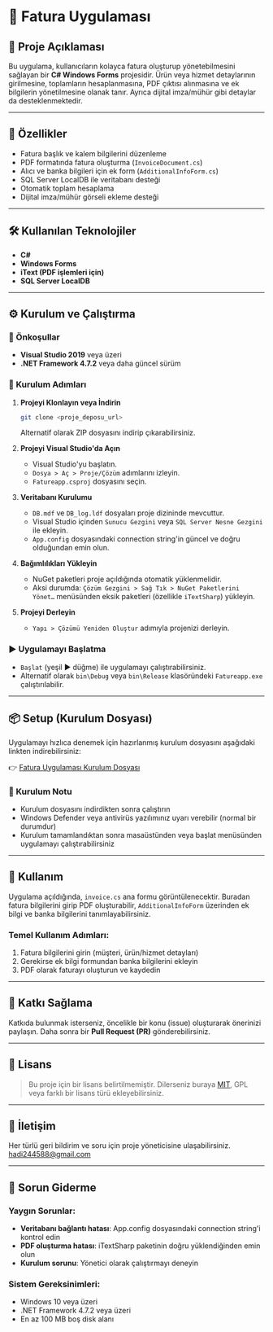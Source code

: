 # 🧾 Fatura Uygulaması

## 📌 Proje Açıklaması

Bu uygulama, kullanıcıların kolayca fatura oluşturup yönetebilmesini sağlayan bir **C# Windows Forms** projesidir. Ürün veya hizmet detaylarının girilmesine, toplamların hesaplanmasına, PDF çıktısı alınmasına ve ek bilgilerin yönetilmesine olanak tanır. Ayrıca dijital imza/mühür gibi detaylar da desteklenmektedir.

---

## 🚀 Özellikler

- Fatura başlık ve kalem bilgilerini düzenleme
- PDF formatında fatura oluşturma (`InvoiceDocument.cs`)
- Alıcı ve banka bilgileri için ek form (`AdditionalInfoForm.cs`)
- SQL Server LocalDB ile veritabanı desteği
- Otomatik toplam hesaplama
- Dijital imza/mühür görseli ekleme desteği

---

## 🛠️ Kullanılan Teknolojiler

- **C#**
- **Windows Forms**
- **iText (PDF işlemleri için)**
- **SQL Server LocalDB**

---

## ⚙️ Kurulum ve Çalıştırma

### 🔑 Önkoşullar

- **Visual Studio 2019** veya üzeri
- **.NET Framework 4.7.2** veya daha güncel sürüm

### 📝 Kurulum Adımları

1. **Projeyi Klonlayın veya İndirin**
   ```bash
   git clone <proje_deposu_url>
   ```

   Alternatif olarak ZIP dosyasını indirip çıkarabilirsiniz.

2. **Projeyi Visual Studio'da Açın**

   * Visual Studio'yu başlatın.
   * `Dosya > Aç > Proje/Çözüm` adımlarını izleyin.
   * `Fatureapp.csproj` dosyasını seçin.

3. **Veritabanı Kurulumu**

   * `DB.mdf` ve `DB_log.ldf` dosyaları proje dizininde mevcuttur.
   * Visual Studio içinden `Sunucu Gezgini` veya `SQL Server Nesne Gezgini` ile ekleyin.
   * `App.config` dosyasındaki connection string'in güncel ve doğru olduğundan emin olun.

4. **Bağımlılıkları Yükleyin**

   * NuGet paketleri proje açıldığında otomatik yüklenmelidir.
   * Aksi durumda: `Çözüm Gezgini > Sağ Tık > NuGet Paketlerini Yönet…` menüsünden eksik paketleri (özellikle `iTextSharp`) yükleyin.

5. **Projeyi Derleyin**

   * `Yapı > Çözümü Yeniden Oluştur` adımıyla projenizi derleyin.

### ▶️ Uygulamayı Başlatma

* `Başlat` (yeşil ▶️ düğme) ile uygulamayı çalıştırabilirsiniz.
* Alternatif olarak `bin\Debug` veya `bin\Release` klasöründeki `Fatureapp.exe` çalıştırılabilir.

---

## 📦 Setup (Kurulum Dosyası)

Uygulamayı hızlıca denemek için hazırlanmış kurulum dosyasını aşağıdaki linkten indirebilirsiniz:

👉 [Fatura Uygulaması Kurulum Dosyası](https://drive.google.com/file/d/1AG2Xbcet86JwIHDR0stCSlcrq5FlS3SG/view?usp=sharing)

### 📝 Kurulum Notu
- Kurulum dosyasını indirdikten sonra çalıştırın
- Windows Defender veya antivirüs yazılımınız uyarı verebilir (normal bir durumdur)
- Kurulum tamamlandıktan sonra masaüstünden veya başlat menüsünden uygulamayı çalıştırabilirsiniz

---

## 🧪 Kullanım

Uygulama açıldığında, `invoice.cs` ana formu görüntülenecektir. Buradan fatura bilgilerini girip PDF oluşturabilir, `AdditionalInfoForm` üzerinden ek bilgi ve banka bilgilerini tanımlayabilirsiniz.

### Temel Kullanım Adımları:
1. Fatura bilgilerini girin (müşteri, ürün/hizmet detayları)
2. Gerekirse ek bilgi formundan banka bilgilerini ekleyin
3. PDF olarak faturayı oluşturun ve kaydedin

---

## 🤝 Katkı Sağlama

Katkıda bulunmak isterseniz, öncelikle bir konu (issue) oluşturarak önerinizi paylaşın. Daha sonra bir **Pull Request (PR)** gönderebilirsiniz.

---

## 📄 Lisans

> Bu proje için bir lisans belirtilmemiştir. Dilerseniz buraya [MIT](https://opensource.org/licenses/MIT), GPL veya farklı bir lisans türü ekleyebilirsiniz.

---

## 📧 İletişim

Her türlü geri bildirim ve soru için proje yöneticisine ulaşabilirsiniz.
hadi244588@gmail.com

---

## 🔧 Sorun Giderme

### Yaygın Sorunlar:
- **Veritabanı bağlantı hatası**: App.config dosyasındaki connection string'i kontrol edin
- **PDF oluşturma hatası**: iTextSharp paketinin doğru yüklendiğinden emin olun
- **Kurulum sorunu**: Yönetici olarak çalıştırmayı deneyin

### Sistem Gereksinimleri:
- Windows 10 veya üzeri
- .NET Framework 4.7.2 veya üzeri
- En az 100 MB boş disk alanı
